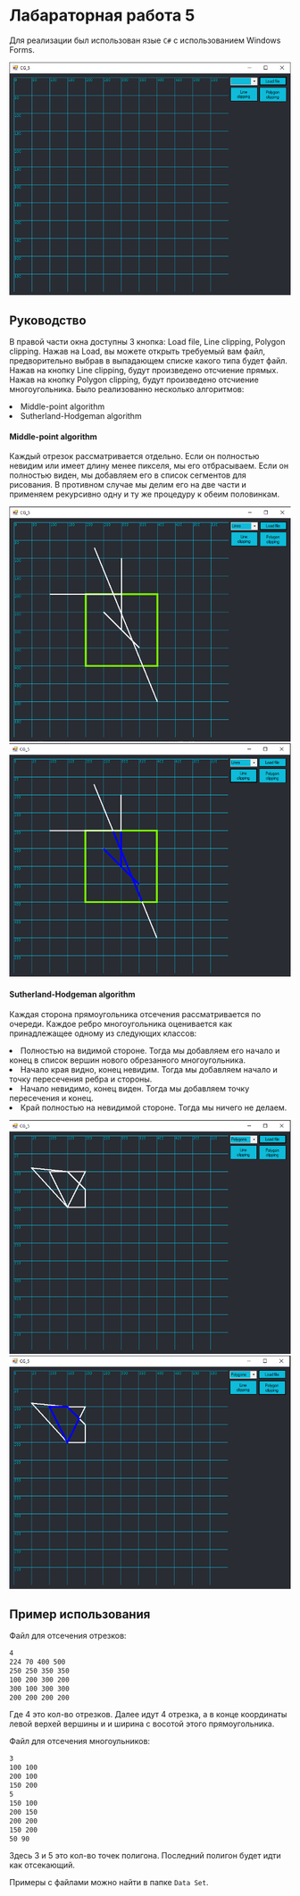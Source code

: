# Лабараторная работа 5

Для реализации был использован язые `C#` с использованием Windows Forms.

![Screenshot 1](Screens/Screenshot_1.png)

## Руководство

В правой части окна доступны 3 кнопка: Load file, Line clipping, Polygon clipping. Нажав на Load, вы можете открыть требуемый вам файл, предворительно выбрав в выпадающем списке какого типа будет файл. 
Нажав на кнопку Line clipping, будут произведено отсчиение прямых.
Нажав на кнопку Polygon clipping, будут произведено отсчиение многоугольника.
Было реализованно несколько алгоритмов:
<li> Middle-point algorithm
<li> Sutherland-Hodgeman algorithm

#### Middle-point algorithm

Каждый отрезок рассматривается отдельно. Если он полностью невидим или имеет длину менее пикселя, мы его отбрасываем. 
Если он полностью виден, мы добавляем его в список сегментов для рисования. В противном случае мы делим его на две части 
и применяем рекурсивно одну и ту же процедуру к обеим половинкам.

![Screenshot 2](Screens/Screenshot_2.png)
![Screenshot 3](Screens/Screenshot_3.png)

#### Sutherland-Hodgeman algorithm

Каждая сторона прямоугольника отсечения рассматривается по очереди. Каждое ребро многоугольника оценивается как принадлежащее одному из следующих классов:
<li> Полностью на видимой стороне. Тогда мы добавляем его начало и конец в список вершин нового обрезанного многоугольника.
<li> Начало края видно, конец невидим. Тогда мы добавляем начало и точку пересечения ребра и стороны.
<li> Начало невидимо, конец виден. Тогда мы добавляем точку пересечения и конец.
<li> Край полностью на невидимой стороне. Тогда мы ничего не делаем.

![Screenshot 4](Screens/Screenshot_4.png)
![Screenshot 5](Screens/Screenshot_5.png)

## Пример использования

Файл для отсечения отрезков:
```
4
224 70 400 500
250 250 350 350
100 200 300 200
300 100 300 300
200 200 200 200
```
Где 4 это кол-во отрезков. Далее идут 4 отрезка, а в конце координаты левой верхей вершины и и ширина с восотой этого прямоугольника.

Файл для отсечения многоульников:
```
3
100 100 
200 100
150 200
5
150 100
200 150
200 200
150 200
50 90
```
Здесь 3 и 5 это кол-во точек полигона. Последний полигон будет идти как отсекающий.

Примеры с файлами можно найти в папке `Data Set`.
